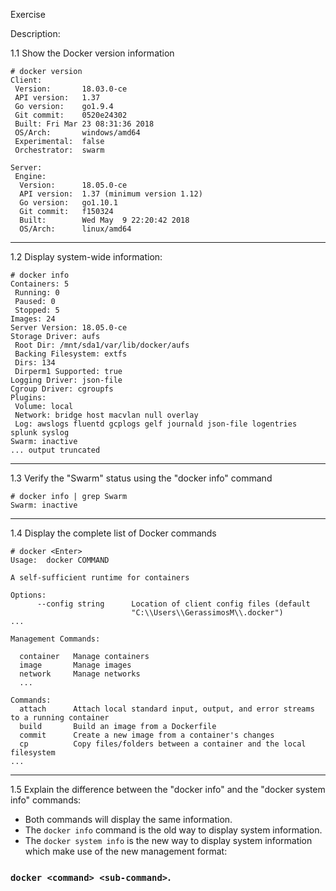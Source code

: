 Exercise

Description:

1.1 Show the Docker version information

```console
# docker version
Client:
 Version:       18.03.0-ce
 API version:   1.37
 Go version:    go1.9.4
 Git commit:    0520e24302
 Built: Fri Mar 23 08:31:36 2018
 OS/Arch:       windows/amd64
 Experimental:  false
 Orchestrator:  swarm

Server:
 Engine:
  Version:      18.05.0-ce
  API version:  1.37 (minimum version 1.12)
  Go version:   go1.10.1
  Git commit:   f150324
  Built:        Wed May  9 22:20:42 2018
  OS/Arch:      linux/amd64
```  
  
---  

1.2 Display system-wide information:

```console
# docker info
Containers: 5
 Running: 0
 Paused: 0
 Stopped: 5
Images: 24
Server Version: 18.05.0-ce
Storage Driver: aufs
 Root Dir: /mnt/sda1/var/lib/docker/aufs
 Backing Filesystem: extfs
 Dirs: 134
 Dirperm1 Supported: true
Logging Driver: json-file
Cgroup Driver: cgroupfs
Plugins:
 Volume: local
 Network: bridge host macvlan null overlay
 Log: awslogs fluentd gcplogs gelf journald json-file logentries splunk syslog
Swarm: inactive
... output truncated 
```

---

1.3 Verify the "Swarm" status using the "docker info" command

```console
# docker info | grep Swarm
Swarm: inactive
```

---

1.4 Display the complete list of Docker commands
```console
# docker <Enter>
Usage:  docker COMMAND

A self-sufficient runtime for containers

Options:
      --config string      Location of client config files (default
                           "C:\\Users\\GerassimosM\\.docker")
...

Management Commands:
  
  container   Manage containers
  image       Manage images
  network     Manage networks
  ...

Commands:
  attach      Attach local standard input, output, and error streams to a running container
  build       Build an image from a Dockerfile
  commit      Create a new image from a container's changes
  cp          Copy files/folders between a container and the local filesystem
...
```
---

1.5 Explain the difference between the "docker info" and the "docker system info" commands:

 - Both commands will display the same information. 
 - The `docker info` command is the old way to display system information.
 - The `docker system info` is the new way to display system information which make use of the new management format:   
### `docker <command> <sub-command>`.

